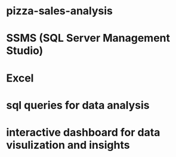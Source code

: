 # pizza-sales-analysis
# SSMS (SQL Server Management Studio) 
# Excel
# sql queries for data analysis
# interactive dashboard for data visulization and insights
